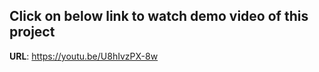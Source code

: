 ## Click on below link to watch demo video of this project

**URL**: https://youtu.be/U8hIvzPX-8w


